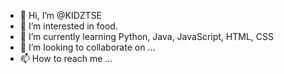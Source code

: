 - 👋 Hi, I’m @KIDZTSE
- 👀 I’m interested in food.
- 🌱 I’m currently learning Python, Java, JavaScript, HTML, CSS
- 💞️ I’m looking to collaborate on ...
- 📫 How to reach me ...

<!---
KIDZTSE/KIDZTSE is a ✨ special ✨ repository because its `README.md` (this file) appears on your GitHub profile.
You can click the Preview link to take a look at your changes.
--->
